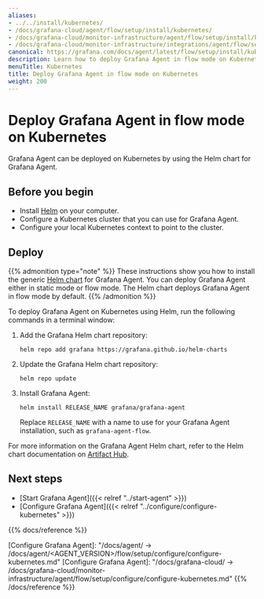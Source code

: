 ```yaml
---
aliases:
- ../../install/kubernetes/
- /docs/grafana-cloud/agent/flow/setup/install/kubernetes/
- /docs/grafana-cloud/monitor-infrastructure/agent/flow/setup/install/kubernetes/
- /docs/grafana-cloud/monitor-infrastructure/integrations/agent/flow/setup/install/kubernetes/
canonical: https://grafana.com/docs/agent/latest/flow/setup/install/kubernetes/
description: Learn how to deploy Grafana Agent in flow mode on Kubernetes
menuTitle: Kubernetes
title: Deploy Grafana Agent in flow mode on Kubernetes
weight: 200
---
```


# Deploy Grafana Agent in flow mode on Kubernetes

Grafana Agent can be deployed on Kubernetes by using the Helm chart for Grafana Agent.

## Before you begin

* Install [Helm][] on your computer.
* Configure a Kubernetes cluster that you can use for Grafana Agent.
* Configure your local Kubernetes context to point to the cluster.

## Deploy

{{% admonition type="note" %}}
These instructions show you how to install the generic [Helm chart](https://github.com/grafana/agent/tree/main/operations/helm/charts/grafana-agent) for Grafana
Agent. You can deploy Grafana Agent either in static mode or flow mode. The Helm chart deploys Grafana Agent in flow mode by default.
{{% /admonition %}}

To deploy Grafana Agent on Kubernetes using Helm, run the following commands in a terminal window:

1. Add the Grafana Helm chart repository:

   ```shell
   helm repo add grafana https://grafana.github.io/helm-charts
   ```

1. Update the Grafana Helm chart repository:

   ```shell
   helm repo update
   ```

1. Install Grafana Agent:

   ```shell
   helm install RELEASE_NAME grafana/grafana-agent
   ```

   Replace `RELEASE_NAME` with a name to use for your Grafana Agent
   installation, such as `grafana-agent-flow`.

For more information on the Grafana Agent Helm chart, refer to the Helm chart documentation on [Artifact Hub][].

[Artifact Hub]: https://artifacthub.io/packages/helm/grafana/grafana-agent

## Next steps

- [Start Grafana Agent]({{< relref "../start-agent" >}})
- [Configure Grafana Agent]({{< relref "../configure/configure-kubernetes" >}})

[Helm]: https://helm.sh

{{% docs/reference %}}
<!--[Start Grafana Agent]: "/docs/agent/ -> /docs/agent/<AGENT_VERSION>/flow/setup/start-agent.md"
[Start Grafana Agent]: "/docs/grafana-cloud/ -> /docs/grafana-cloud/monitor-infrastructure/agent/flow/setup/start-agent.md"-->
[Configure Grafana Agent]: "/docs/agent/ -> /docs/agent/<AGENT_VERSION>/flow/setup/configure/configure-kubernetes.md"
[Configure Grafana Agent]: "/docs/grafana-cloud/ -> /docs/grafana-cloud/monitor-infrastructure/agent/flow/setup/configure/configure-kubernetes.md"
{{% /docs/reference %}}
